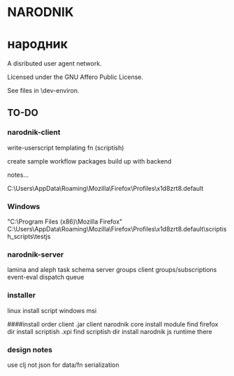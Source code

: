 # NARODNIK
# народник

A disributed user agent network.

Licensed under the GNU Affero Public License.

See files in \dev-environ.

## TO-DO

### narodnik-client

write-userscript templating fn (scriptish)

create sample workflow packages
build up with backend

notes...

C:\Users\\AppData\Roaming\Mozilla\Firefox\Profiles\x1d8zrt8.default

### Windows
"C:\Program Files (x86)\Mozilla Firefox\"
C:\Users\\AppData\Roaming\Mozilla\Firefox\Profiles\x1d8zrt8.default\scriptish_scripts\testjs

    

### narodnik-server
lamina and aleph
task schema
server groups
client groups/subscriptions
event-eval dispatch queue

### installer
    
linux install script
windows msi

####install order
client .jar
client narodnik core install module
find firefox dir
install scriptish .xpi
find scriptish dir
install narodnik js runtime there

### design notes

use clj not json for data/fn serialization
